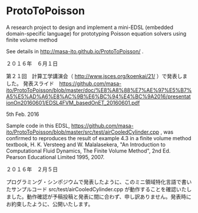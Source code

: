 # ProtoToPoisson
A research project to design and implement a mini-EDSL (embedded domain-specific language) for prototyping Poisson equation solvers using finite volume method

See details in http://masa-ito.github.io/ProtoToPoisson/ .


２０１６年　６月１日

第２１回　計算工学講演会（ http://www.jsces.org/koenkai/21/ ）で発表しました。
発表スライド　https://github.com/masa-ito/ProtoToPoisson/blob/master/doc/%E8%A8%88%E7%AE%97%E5%B7%A5%E5%AD%A6%E8%AC%9B%E6%BC%94%E4%BC%9A2016/presentationOn20160601/EDSL4FVM_basedOnET_20160601.pdf


5th Feb. 2016

Sample code in this EDSL, https://github.com/masa-ito/ProtoToPoisson/blob/master/src/test/airCooledCylinder.cpp , was confirmed to reproduces the result of example 4.3 in a finite volume method textbook, 
H. K. Versteeg and W. Malalasekera,
"An Introduction  to Computational Fluid Dynamics, The Finite Volume Method", 2nd Ed.
 Pearson Educational Limited 1995, 2007.
 

２０１６年　２月５日

プログラミング・シンポジウムで発表したように、このミニ領域特化言語で書いたサンプルコード
src/test/airCooledCylinder.cpp
が動作することを確認いたしました。動作確認が予稿投稿と発表に間に合わず、申し訳ありません。発表時にお約束したように、公開いたします。

